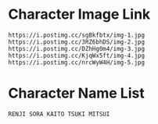 # Character Image Link
`
https://i.postimg.cc/sgBkfbtx/img-1.jpg
https://i.postimg.cc/3RZ6bhDS/img-2.jpg
https://i.postimg.cc/DZhHg0m4/img-3.jpg
https://i.postimg.cc/KjqWx5ft/img-4.jpg
https://i.postimg.cc/nrcWyW4H/img-5.jpg
`
# Character Name List
`
RENJI
SORA
KAITO
TSUKI
MITSUI
`